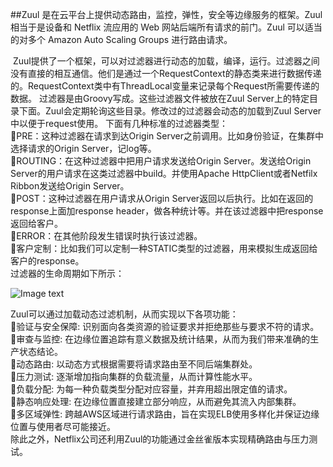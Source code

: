##Zuul 
是在云平台上提供动态路由，监控，弹性，安全等边缘服务的框架。Zuul 相当于是设备和 Netflix 流应用的 Web 网站后端所有请求的前门。Zuul 可以适当的对多个 Amazon Auto Scaling Groups 进行路由请求。

 Zuul提供了一个框架，可以对过滤器进行动态的加载，编译，运行。过滤器之间没有直接的相互通信。他们是通过一个RequestContext的静态类来进行数据传递的。RequestContext类中有ThreadLocal变量来记录每个Request所需要传递的数据。 
过滤器是由Groovy写成。这些过滤器文件被放在Zuul Server上的特定目录下面。Zuul会定期轮询这些目录。修改过的过滤器会动态的加载到Zuul Server中以便于request使用。
下面有几种标准的过滤器类型：  
PRE：这种过滤器在请求到达Origin Server之前调用。比如身份验证，在集群中选择请求的Origin Server，记log等。   
ROUTING：在这种过滤器中把用户请求发送给Origin Server。发送给Origin Server的用户请求在这类过滤器中build。并使用Apache HttpClient或者Netfilx Ribbon发送给Origin Server。   
POST：这种过滤器在用户请求从Origin Server返回以后执行。比如在返回的response上面加response header，做各种统计等。并在该过滤器中把response返回给客户。    
ERROR：在其他阶段发生错误时执行该过滤器。   
客户定制：比如我们可以定制一种STATIC类型的过滤器，用来模拟生成返回给客户的response。   
过滤器的生命周期如下所示：    

![Image text](https://github.com/miozeng/ms/blob/master/image.png)

Zuul可以通过加载动态过滤机制，从而实现以下各项功能：   
验证与安全保障: 识别面向各类资源的验证要求并拒绝那些与要求不符的请求。   
审查与监控: 在边缘位置追踪有意义数据及统计结果，从而为我们带来准确的生产状态结论。   
动态路由: 以动态方式根据需要将请求路由至不同后端集群处。  
压力测试: 逐渐增加指向集群的负载流量，从而计算性能水平。  
负载分配: 为每一种负载类型分配对应容量，并弃用超出限定值的请求。  
静态响应处理: 在边缘位置直接建立部分响应，从而避免其流入内部集群。   
多区域弹性: 跨越AWS区域进行请求路由，旨在实现ELB使用多样化并保证边缘位置与使用者尽可能接近。   
除此之外，Netflix公司还利用Zuul的功能通过金丝雀版本实现精确路由与压力测试。     
 
